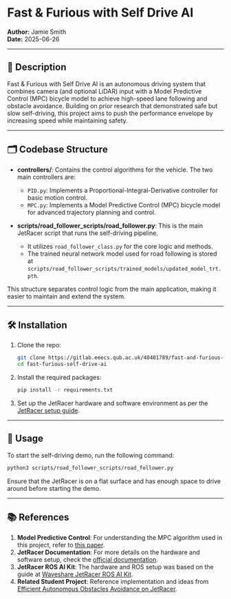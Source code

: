 # Fast & Furious with Self Drive AI

**Author:** Jamie Smith  
**Date:** 2025-06-26

---

## 📖 Description

Fast & Furious with Self Drive AI is an autonomous driving system that combines camera (and optional LiDAR) input with a Model Predictive Control (MPC) bicycle model to achieve high-speed lane following and obstacle avoidance. Building on prior research that demonstrated safe but slow self-driving, this project aims to push the performance envelope by increasing speed while maintaining safety.

---

## 🗂️ Codebase Structure

- **controllers/**: Contains the control algorithms for the vehicle. The two main controllers are:
  - `PID.py`: Implements a Proportional-Integral-Derivative controller for basic motion control.
  - `MPC.py`: Implements a Model Predictive Control (MPC) bicycle model for advanced trajectory planning and control.

- **scripts/road_follower_scripts/road_follower.py**: This is the main JetRacer script that runs the self-driving pipeline.
  - It utilizes `road_follower_class.py` for the core logic and methods.
  - The trained neural network model used for road following is stored at `scripts/road_follower_scripts/trained_models/updated_model_trt.pth`.

This structure separates control logic from the main application, making it easier to maintain and extend the system.

---

## 🛠️ Installation

1. Clone the repo:  
   ```bash
   git clone https://gitlab.eeecs.qub.ac.uk/40401789/fast-and-furious-with-self-drive-ai.git
   cd fast-furious-self-drive-ai
   ```
2. Install the required packages:  
   ```bash
   pip install -r requirements.txt
   ```
3. Set up the JetRacer hardware and software environment as per the [JetRacer setup guide](https://docs.nvidia.com/jetson/archives/l4t-archive-r34_1_1/index.html).

---

## 🚀 Usage

To start the self-driving demo, run the following command:  
```bash
python3 scripts/road_follower_scripts/road_follower.py
```

Ensure that the JetRacer is on a flat surface and has enough space to drive around before starting the demo.

---

## 📚 References

1. **Model Predictive Control**: For understanding the MPC algorithm used in this project, refer to [this paper](https://www.example.com).
2. **JetRacer Documentation**: For more details on the hardware and software setup, check the [official documentation](https://docs.nvidia.com/jetson/archives/l4t-archive-r34_1_1/index.html).
3. **JetRacer ROS AI Kit**: The hardware and ROS setup was based on the guide at [Waveshare JetRacer ROS AI Kit](https://www.waveshare.com/wiki/JetRacer_ROS_AI_Kit).
4. **Related Student Project**: Reference implementation and ideas from [Efficient Autonomous Obstacles Avoidance on JetRacer](https://gitlab.eeecs.qub.ac.uk/3048777/csc-3002-efficient-autonomous-obstacles-avoidance-on-jetracer-1-2025).
